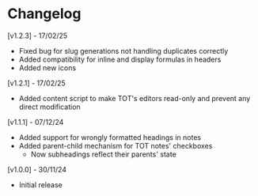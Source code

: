 # Changelog

[v1.2.3] - 17/02/25
- Fixed bug for slug generations not handling duplicates correctly
- Added compatibility for inline and display formulas in headers
- Added new icons

[v1.2.1] - 17/02/25
- Added content script to make TOT's editors read-only and prevent any direct modification

[v1.1.1] - 07/12/24
- Added support for wrongly formatted headings in notes
- Added parent-child mechanism for TOT notes' checkboxes
  - Now subheadings reflect their parents' state

[v1.0.0] - 30/11/24
- Initial release
